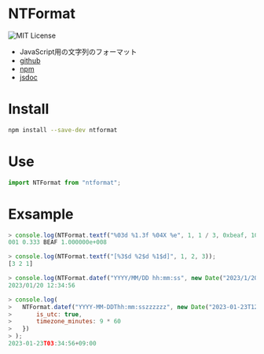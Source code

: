# NTFormat
![MIT License](https://img.shields.io/badge/license-MIT-blue.svg?style=flat)

- JavaScript用の文字列のフォーマット
- [github](https://github.com/natade-jp/js-ntformat)
- [npm](https://www.npmjs.com/package/ntformat)
- [jsdoc](https://natade-jp.github.io/js-ntformat/)

# Install

```sh
npm install --save-dev ntformat
```

# Use

```javascript
import NTFormat from "ntformat";
```

# Exsample

```javascript
> console.log(NTFormat.textf("%03d %1.3f %04X %e", 1, 1 / 3, 0xbeaf, 100000000));
001 0.333 BEAF 1.000000e+008

> console.log(NTFormat.textf("[%3$d %2$d %1$d]", 1, 2, 3));
[3 2 1]

> console.log(NTFormat.datef("YYYY/MM/DD hh:mm:ss", new Date("2023/1/20 12:34:56")));
2023/01/20 12:34:56

> console.log(
> 	NTFormat.datef("YYYY-MM-DDThh:mm:sszzzzzz", new Date("2023-01-23T12:34:56+09:00"), {
> 		is_utc: true,
> 		timezone_minutes: 9 * 60
> 	})
> );
2023-01-23T03:34:56+09:00
```

